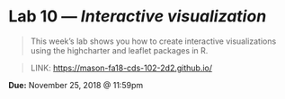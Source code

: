 # Lab 10 — *Interactive visualization*

> This week’s lab shows you how to create interactive visualizations using the highcharter and leaflet packages in R.

> LINK: https://mason-fa18-cds-102-2d2.github.io/

**Due:** November 25, 2018 \@ 11:59pm
